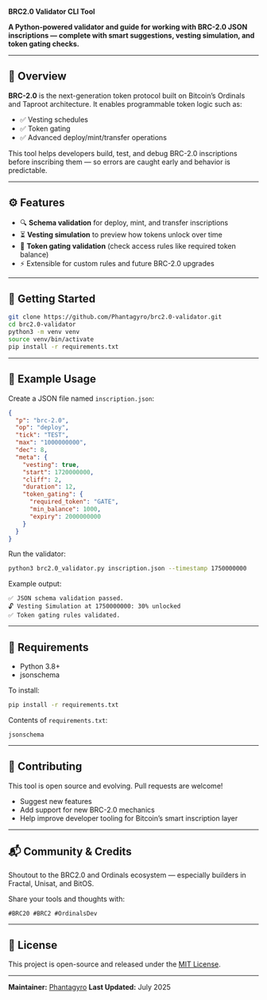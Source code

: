 **BRC2.0 Validator CLI Tool**

**A Python-powered validator and guide for working with BRC-2.0 JSON inscriptions — complete with smart suggestions, vesting simulation, and token gating checks.**

---

## 📌 Overview

**BRC-2.0** is the next-generation token protocol built on Bitcoin’s Ordinals and Taproot architecture. It enables programmable token logic such as:

- ✅ Vesting schedules
- ✅ Token gating
- ✅ Advanced deploy/mint/transfer operations

This tool helps developers build, test, and debug BRC-2.0 inscriptions before inscribing them — so errors are caught early and behavior is predictable.

---

## ⚙️ Features

- 🔍 **Schema validation** for deploy, mint, and transfer inscriptions
- ⏳ **Vesting simulation** to preview how tokens unlock over time
- 🔐 **Token gating validation** (check access rules like required token balance)
- ⚡ Extensible for custom rules and future BRC-2.0 upgrades

---

## 🚀 Getting Started

```bash
git clone https://github.com/Phantagyro/brc2.0-validator.git
cd brc2.0-validator
python3 -m venv venv
source venv/bin/activate
pip install -r requirements.txt
````

---

## 🧪 Example Usage

Create a JSON file named `inscription.json`:

```json
{
  "p": "brc-2.0",
  "op": "deploy",
  "tick": "TEST",
  "max": "1000000000",
  "dec": 8,
  "meta": {
    "vesting": true,
    "start": 1720000000,
    "cliff": 2,
    "duration": 12,
    "token_gating": {
      "required_token": "GATE",
      "min_balance": 1000,
      "expiry": 2000000000
    }
  }
}
```

Run the validator:

```bash
python3 brc2.0_validator.py inscription.json --timestamp 1750000000
```

Example output:

```
✅ JSON schema validation passed.
🔓 Vesting Simulation at 1750000000: 30% unlocked
✅ Token gating rules validated.
```

---

## 🧰 Requirements

* Python 3.8+
* jsonschema

To install:

```bash
pip install -r requirements.txt
```

Contents of `requirements.txt`:

```
jsonschema
```

---

## 🙌 Contributing

This tool is open source and evolving. Pull requests are welcome!

* Suggest new features
* Add support for new BRC-2.0 mechanics
* Help improve developer tooling for Bitcoin’s smart inscription layer

---

## 📬 Community & Credits

Shoutout to the BRC2.0 and Ordinals ecosystem — especially builders in Fractal, Unisat, and BitOS.

Share your tools and thoughts with:

```
#BRC20 #BRC2 #OrdinalsDev
```

---

## 📄 License

This project is open-source and released under the [MIT License](LICENSE).

---

**Maintainer:** [Phantagyro](https://github.com/Phantagyro)
**Last Updated:** July 2025

